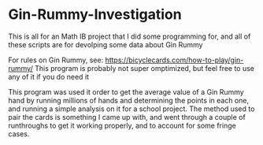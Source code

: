 # Gin-Rummy-Investigation
This is all for an Math IB project that I did some programming for, and all of these scripts are for devolping some data about Gin Rummy

For rules on Gin Rummy, see: https://bicyclecards.com/how-to-play/gin-rummy/
This program is probably not super omptimized, but feel free to use any of it if you do need it

This program was used it order to get the average value of a Gin Rummy hand by running millions of hands and determining the points in each one, and running
a simple analysis on it for a school project. The method used to pair the cards is something I came up with, and went through a couple of runthroughs to get it
working properly, and to account for some fringe cases.
